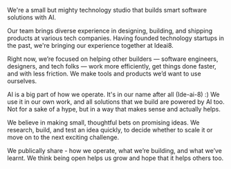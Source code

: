 We're a small but mighty technology studio that builds smart software solutions with AI.

Our team brings diverse experience in designing, building, and shipping products at various tech companies. Having founded technology startups in the past, we're bringing our experience together at Ideai8.

Right now, we’re focused on helping other builders — software engineers, designers, and tech folks — work more efficiently, get things done faster, and with less friction.
We make tools and products we’d want to use ourselves.

AI is a big part of how we operate. It's in our name after all (Ide-ai-8) :) We use it in our own work, and all solutions that we build are powered by AI too. Not for a sake of a hype, but in a way that makes sense and actually helps.

We believe in making small, thoughtful bets on promising ideas. We research, build, and test an idea quickly, to decide whether to scale it or move on to the next exciting challenge.

We publically share - how we operate, what we’re building, and what we’ve learnt. We think being open helps us grow and hope that it helps others too.
